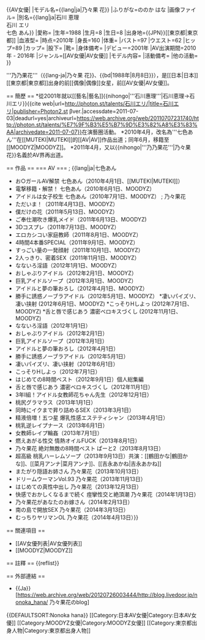 {{AV女優|
|モデル名={{lang|ja|乃々果 花}}
|ふりがな=ののか はな
|画像ファイル=
|別名={{lang|ja|石川 恵理<br />石川 エリ<br />七色 あん}}
|愛称=
|生年=1988
|生月=8
|生日=8
|出身地={{JPN}}[[東京都|東京都]]
|血液型=
|時点=2010年
|身長=160
|体重=
|バスト=97
|ウエスト=62
|ヒップ=89
|カップ=
|股下=
|靴=
|身体備考=
|デビュー=2001年
|AV出演期間=2010年 - 2016年
|ジャンル=[[AV女優|AV女優]]
|モデル内容=
|活動備考=
|他の活動=
}}

'''乃乃果花'''（{{lang-ja|乃々果 花}}、{{bd|1988年|8月8日}}），是[[日本|日本]][[東京都|東京都]]出身的前[[偶像|偶像]]女星，前[[AV女優|AV女優]]。

== 簡歷 ==
*從2001年就以[[藝名|藝名]]{{nihongo|'''石川惠理'''|石川恵理→石川エリ}}<ref>{{cite web|url=http://photon.st/talents/石川エリ/|title=石川エリ|publisher=Photon2.st βver.|accessdate=2011-07-03|deadurl=yes|archiveurl=https://web.archive.org/web/20110707231740/http://photon.st/talents/%E7%9F%B3%E5%B7%9D%E3%82%A8%E3%83%AA|archivedate=2011-07-07}}</ref>在演藝圈活動。
*2010年4月，改名為'''七色あん'''在[[MUTEKI|MUTEKI]]的[[AV|AV]]作品出道；同年6月，移籍至[[MOODYZ|MOODYZ]]。
*2011年4月，又以{{nihongo|'''乃乃果花'''|乃々果花}}名義於AV界再出道。 

== 作品 ==
=== AV ===
; {{lang|ja|七色あん
* お○ガールAV解禁 七色あん（2010年4月1日、[[MUTEKI|MUTEKI]]）
* 電撃移籍・解禁！ 七色あん（2010年6月1日、MOODYZ）
* アイドルは女子校生 七色あん（2010年7月1日、MOODYZ）
; 乃々果花
* ただいま！（2011年4月13日、MOODYZ）
* 僕だけの花（2011年5月13日、MOODYZ）
* ご奉仕潮吹き爆乳メイド（2011年6月13日、MOODYZ)
* 3Dコスプレ（2011年7月13日、MOODYZ）
* エロカシコい家庭教師（2011年8月1日、MOODYZ）
* 4時間4本番SPECIAL（2011年9月1日、MOODYZ）
* すっごい量の一発顔射（2011年10月1日、MOODYZ）
* 2人っきり、密着SEX（2011年11月1日、MOODYZ）
* なないろ淫語（2012年1月1日、MOODYZ）
* おしゃぶりアイドル（2012年2月1日、MOODYZ）
* 巨乳アイドルソープ（2012年3月1日、MOODYZ）
* アイドルと夢の筆おろし（2012年4月1日、MOODYZ）
* 勝手に誘惑ノーブラアイドル（2012年5月1日、MOODYZ）
*凄いパイズリ、凄い挟射 (2012年6月1日、MOODYZ) 
*こっそりHしよっ (2012年7月1日、MOODYZ) 
*舌と唇で感じあう 濃密ベロキスづくし (2012年11月1日、MOODYZ)
* なないろ淫語（2012年1月1日）
* おしゃぶりアイドル（2012年2月1日）
* 巨乳アイドルソープ（2012年3月1日）
* アイドルと夢の筆おろし（2012年4月1日）
* 勝手に誘惑ノーブラアイドル（2012年5月1日）
* 凄いパイズリ、凄い挟射（2012年6月1日）
* こっそりHしよっ（2012年7月1日）
* はじめての8時間ベスト（2012年9月1日）個人総集編
* 舌と唇で感じあう 濃密ベロキスづくし（2012年11月1日）
* 3年I組！アイドル女教師花ちゃん先生（2012年12月1日）
* 桃尻グラマラス（2013年1月1日）
* 同時にイクまで昇り詰めるSEX（2013年3月1日）
* 精液倍増！五つ星 爆乳性感エステティシャン（2013年4月1日）
* 桃乳逆レイプナース（2013年6月1日）
* 女教師レイプ輪姦（2013年7月1日）
* 燃えあがる性交 情熱オイルFUCK（2013年8月1日）
* 乃々果花 絶対無敵の8時間ベスト ぱーと2（2013年8月13日）
* 超高級 桃乳ハーレムソープ（2013年9月13日）共演：[[鶴田かな|鶴田かな]]、[[菜月アンナ|菜月アンナ]]、[[吉永あかね|吉永あかね]]
* またがり隠語お姉さん 乃々果花（2013年10月13日）
* ドリームウーマンVol.93 乃々果花（2013年11月13日）
* はじめての真性中出し 乃々果花（2013年12月13日）
* 快感でおかしくなるまで続く 痙攣性交と絶頂潮 乃々果花（2014年1月13日）
* 乃々果花があなたのお嫁さん（2014年2月13日）
* 南の島で開放SEX 乃々果花（2014年3月13日）
* むっちりヤリマンOL 乃々果花（2014年4月13日）}}

== 關連項目 ==
* [[AV女優列表|AV女優列表]]
* [[MOODYZ|MOODYZ]]

== 註釋 ==
{{reflist}}

== 外部連結 == 
* {{Ja}}[https://web.archive.org/web/20120726003444/http://blog.livedoor.jp/nonoka_hana/ 乃々果花のblog]

{{DEFAULTSORT:Nonoka hana}}
[[Category:日本AV女優|Category:日本AV女優]]
[[Category:MOODYZ女優|Category:MOODYZ女優]]
[[Category:東京都出身人物|Category:東京都出身人物]]